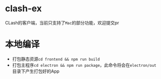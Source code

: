 # clash-ex

CLash的客户端，当前只支持了`Mac`的部分功能，欢迎提交pr

# 本地编译

- 打包静态资源`cd frontend && npm run build`
- 打包主程序`cd electron && npm run package`，此命令将会在`electron/out`目录下产生打包好的App